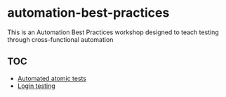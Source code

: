 # automation-best-practices
This is an Automation Best Practices workshop designed to teach testing through cross-functional automation

## TOC

* [Automated atomic tests](./automated-atomic-tests/README.md)
* [Login testing](./automated-atomic-tests/cypress/integration/login-testing/README.md)

